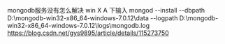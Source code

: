 mongodb服务没有怎么解决
win X  A 下输入
mongod --install --dbpath D:\mongodb-win32-x86_64-windows-7.0.12\data --logpath D:\mongodb-win32-x86_64-windows-7.0.12\logs\mongodb.log
https://blog.csdn.net/gys9895/article/details/115273750
